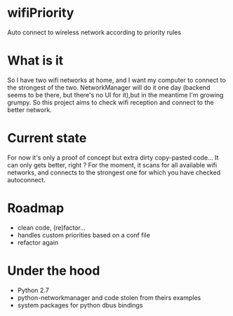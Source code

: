 # wifiPriority
Auto connect to wireless network according to priority rules

# What is it
So I have two wifi networks at home, and I want my computer to connect to the strongest of the two.
NetworkManager will do it one day (backend seems to be there, but there's no UI for it),but in the meantime I'm growing grumpy.
So this project aims to check wifi reception and connect to the better network.

# Current state
For now it's only a proof of concept but extra dirty copy-pasted code... It can only gets better, right ?
For the moment, it scans for all available wifi networks, and connects to the strongest one for which you have checked autoconnect.

# Roadmap
- clean code, (re)factor...
- handles custom priorities based on a conf file
- refactor again

# Under the hood
- Python 2.7
- python-networkmanager and code stolen from theirs examples
- system packages for python dbus bindings
